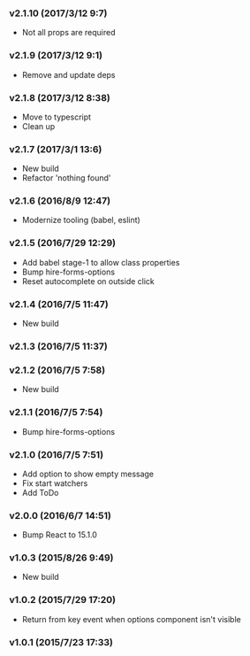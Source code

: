 ### v2.1.10	(2017/3/12 9:7)
* Not all props are required

### v2.1.9	(2017/3/12 9:1)
* Remove and update deps

### v2.1.8	(2017/3/12 8:38)
* Move to typescript
* Clean up

### v2.1.7	(2017/3/1 13:6)
* New build
* Refactor 'nothing found'

### v2.1.6	(2016/8/9 12:47)
* Modernize tooling (babel, eslint)

### v2.1.5	(2016/7/29 12:29)
* Add babel stage-1 to allow class properties
* Bump hire-forms-options
* Reset autocomplete on outside click

### v2.1.4	(2016/7/5 11:47)
* New build

### v2.1.3	(2016/7/5 11:37)


### v2.1.2	(2016/7/5 7:58)
* New build

### v2.1.1	(2016/7/5 7:54)
* Bump hire-forms-options

### v2.1.0	(2016/7/5 7:51)
* Add option to show empty message
* Fix start watchers
* Add ToDo

### v2.0.0	(2016/6/7 14:51)
* Bump React to 15.1.0

### v1.0.3	(2015/8/26 9:49)
* New build

### v1.0.2	(2015/7/29 17:20)
* Return from key event when options component isn't visible

### v1.0.1	(2015/7/23 17:33)


